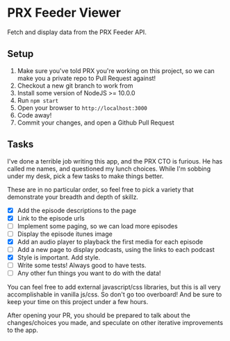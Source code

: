 # PRX Feeder Viewer

Fetch and display data from the PRX Feeder API.

## Setup

1. Make sure you've told PRX you're working on this project, so we can make you
   a private repo to Pull Request against!
2. Checkout a new git branch to work from
3. Install some version of NodeJS >= 10.0.0
4. Run `npm start`
5. Open your browser to `http://localhost:3000`
6. Code away!
7. Commit your changes, and open a Github Pull Request

## Tasks

I've done a terrible job writing this app, and the PRX CTO is furious.
He has called me names, and questioned my lunch choices.
While I'm sobbing under my desk, pick a few tasks to make things better.

These are in no particular order, so feel free to pick a variety that
demonstrate your breadth and depth of skillz.

- [x] Add the episode descriptions to the page
- [x] Link to the episode urls
- [ ] Implement some paging, so we can load more episodes
- [ ] Display the episode itunes image
- [x] Add an audio player to playback the first media for each episode
- [ ] Add a new page to display podcasts, using the links to each podcast
- [x] Style is important. Add style.
- [ ] Write some tests! Always good to have tests.
- [ ] Any other fun things you want to do with the data!

You can feel free to add external javascript/css libraries, but this is all very
accomplishable in vanilla js/css. So don't go too overboard! And be sure to keep
your time on this project under a few hours.

After opening your PR, you should be prepared to talk about the changes/choices you
made, and speculate on other iterative improvements to the app.

